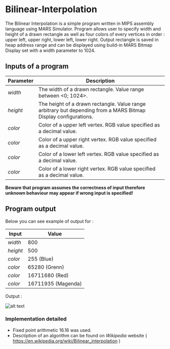 # Bilinear-Interpolation

The Bilinear Interpolation is a simple program written in MIPS assembly language using MARS Simulator. Program allows user to specify width and height of a drawn rectangle as well as four colors of every vertices in order : upper left, upper right, lower left, lower right. Output rectangle is saved in heap address range and can be displayed using build-in MARS Bitmap Display set with a width parameter to 1024.

## Inputs of a program 

| Parameter | Description |
| ------------- | ------------- |
| _width_ | The width of a drawn rectangle. Value range between <0; 1024>. |
| _height_ | The height of a drawn rectangle. Value range arbitrary but depending from a MARS Bitmap Display configurations. |
| _color_ | Color of a upper left vertex. RGB value specified as a decimal value. |
| _color_ | Color of a upper right vertex. RGB value specified as a decimal value. |
| _color_ | Color of a lower left vertex. RGB value specified as a decimal value. |
| _color_ | Color of a lower right vertex. RGB value specified as a decimal value. |

__Beware that program assumes the correctness of input therefore unknown behaviour may appear if wrong input is specified!__

## Program output

Below you can see example of output for :

| Input | Value |
| ------------- | ------------- |
| _width_ | 800 |
| _height_ | 500 |
| _color_ | 255 (Blue) |
| _color_ | 65280 (Grenn) |
| _color_ | 16711680 (Red) |
| _color_ | 16711935 (Magenda) |

Output : 

 ![alt text](https://db3pap002files.storage.live.com/y4mL0jyDWpNCbdegNT36I87Yo5-6zohtihgEl8hPkcw8rlT2xZmNMKSPwEI1MbRuX_zvd-IGMncUVj9bXUE9fm08QUL2owfivABDH9o8kwjPdD25ynd4ysqlUItsCfJU8QQ-MwU9JopAf1XAaiu6p8EYZMovyaYSJ2PJb6A7GC5xh7Yu9QbwufaX6z_Ul6WR5ff0boYzFT4KDbSZdS1tOXlXQ/Bez%C2%A0tytu%C5%82u.bmp?psid=1&width=1168&height=515)
 
 ### Implementation detailed
 
 * Fixed point arithmetic 16.16 was used.
 * Desctiption of an algorithm can be found on _Wikipedia_ website ( https://en.wikipedia.org/wiki/Bilinear_interpolation )
